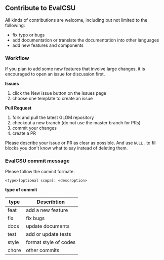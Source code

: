 ## Contribute to EvalCSU

All kinds of contributions are welcome, including but not limited to the following:

- fix typo or bugs
- add documentation or translate the documentation into other languages
- add new features and components

### Workflow

If you plan to add some new features that involve large changes, it is encouraged to open an issue for discussion first.

**Issues**

1. click the New issue button on the Issues page
2. choose one template to create an issue

**Pull Request**

1. fork and pull the latest GLOM repository
2. checkout a new branch (do not use the master branch for PRs)
3. commit your changes
4. create a PR

Please describe your issue or PR as clear as possible. And use `NULL.` to fill blocks you don't know what to say instead of deleting them.

### EvalCSU commit message

Please follow the commit formate:

```
<type>[optional scopa]: <descroption>
```

**type of commit**

  <table margin="center">
    <thead>
        <tr>
            <th>type</th>
          	<th>Describtion</th>
        </tr>
    </thead>
    <tbody>
        <tr>
            <td>feat</td>
            <td>add a new feature</td>
        </tr>
      	<tr>
            <td>fix</td>
            <td>fix bugs</td>
     		</tr>
     	 	<tr>
            <td>docs</td>
            <td>update documents</td>
      	</tr>
      	<tr>
            <td>test</td>
            <td>add or update tests</td>
      	</tr>
      	<tr>
            <td>style</td>
            <td>format style of codes</td>
      	</tr>
      	<tr>
            <td>chore</td>
            <td>other commits</td>
      	</tr>
    </tbody>
  </table>
</div>
